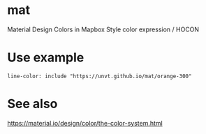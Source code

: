 # mat
Material Design Colors in Mapbox Style color expression / HOCON

# Use example
```hocon
line-color: include "https://unvt.github.io/mat/orange-300"
```
# See also
https://material.io/design/color/the-color-system.html

